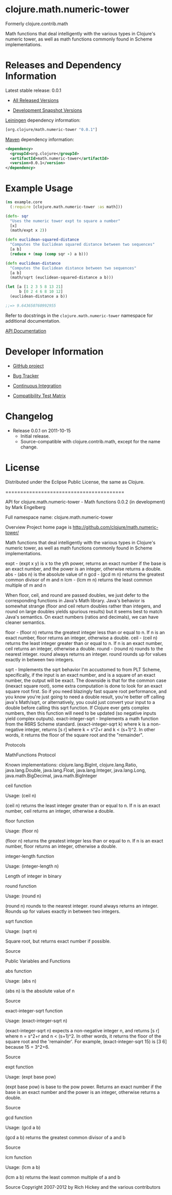 clojure.math.numeric-tower
========================================

Formerly clojure.contrib.math

Math functions that deal intelligently with the various
types in Clojure's numeric tower, as well as math functions
commonly found in Scheme implementations.


Releases and Dependency Information
========================================

Latest stable release: 0.0.1

* [All Released Versions](http://search.maven.org/#search%7Cgav%7C1%7Cg%3A%22org.clojure%22%20AND%20a%3A%22math.numeric-tower%22)

* [Development Snapshot Versions](https://oss.sonatype.org/index.html#nexus-search;gav~org.clojure~math.numeric-tower~~~)

[Leiningen](https://github.com/technomancy/leiningen) dependency information:

```clojure
[org.clojure/math.numeric-tower "0.0.1"]
```

[Maven](http://maven.apache.org/) dependency information:

```xml
<dependency>
  <groupId>org.clojure</groupId>
  <artifactId>math.numeric-tower</artifactId>
  <version>0.0.1</version>
</dependency>
```

Example Usage
========================================

```clojure
(ns example.core
  (:require [clojure.math.numeric-tower :as math]))

(defn- sqr
  "Uses the numeric tower expt to square a number"
  [x]
  (math/expt x 2))

(defn euclidean-squared-distance
  "Computes the Euclidean squared distance between two sequences"
  [a b]
  (reduce + (map (comp sqr -) a b)))

(defn euclidean-distance
  "Computes the Euclidean distance between two sequences"
  [a b]
  (math/sqrt (euclidean-squared-distance a b)))

(let [a [1 2 3 5 8 13 21]
      b [0 2 4 6 8 10 12]
  (euclidean-distance a b))

;;=> 9.643650760992955
```

Refer to docstrings in the `clojure.math.numeric-tower` namespace for
additional documentation.

[API Documentation](http://clojure.github.com/math.numeric-tower/)

Developer Information
========================================

* [GitHub project](https://github.com/clojure/math.numeric-tower)

* [Bug Tracker](http://dev.clojure.org/jira/browse/MTOWER)

* [Continuous Integration](http://build.clojure.org/job/math.numeric-tower/)

* [Compatibility Test Matrix](http://build.clojure.org/job/math.numeric-tower-test-matrix/)


Changelog
========================================

* Release 0.0.1 on 2011-10-15
  * Initial release.
  * Source-compatible with clojure.contrib.math, except for the name change.

License
========================================

Distributed under the Eclipse Public License, the same as Clojure.


========================================

API for clojure.math.numeric-tower - Math functions 0.0.2 (in development)
by Mark Engelberg

Full namespace name: clojure.math.numeric-tower

Overview
Project home page is http://github.com/clojure/math.numeric-tower/

Math functions that deal intelligently with the various
types in Clojure's numeric tower, as well as math functions
commonly found in Scheme implementations.

expt - (expt x y) is x to the yth power, returns an exact number
  if the base is an exact number, and the power is an integer,
  otherwise returns a double.
abs - (abs n) is the absolute value of n
gcd - (gcd m n) returns the greatest common divisor of m and n
lcm - (lcm m n) returns the least common multiple of m and n

When floor, ceil, and round are passed doubles, we just defer to
the corresponding functions in Java's Math library.  Java's
behavior is somewhat strange (floor and ceil return doubles rather
than integers, and round on large doubles yields spurious results)
but it seems best to match Java's semantics.  On exact numbers
(ratios and decimals), we can have cleaner semantics.

floor - (floor n) returns the greatest integer less than or equal to n.
  If n is an exact number, floor returns an integer,
  otherwise a double.
ceil - (ceil n) returns the least integer greater than or equal to n.
  If n is an exact number, ceil returns an integer,
  otherwise a double.
round - (round n) rounds to the nearest integer.
  round always returns an integer.  round rounds up for values
  exactly in between two integers.


sqrt - Implements the sqrt behavior I'm accustomed to from PLT Scheme,
  specifically, if the input is an exact number, and is a square
  of an exact number, the output will be exact.  The downside
  is that for the common case (inexact square root), some extra
  computation is done to look for an exact square root first.
  So if you need blazingly fast square root performance, and you
  know you're just going to need a double result, you're better
  off calling java's Math/sqrt, or alternatively, you could just
  convert your input to a double before calling this sqrt function.
  If Clojure ever gets complex numbers, then this function will
  need to be updated (so negative inputs yield complex outputs).
exact-integer-sqrt - Implements a math function from the R6RS Scheme
  standard.  (exact-integer-sqrt k) where k is a non-negative integer,
  returns [s r] where k = s^2+r and k < (s+1)^2.  In other words, it
  returns the floor of the square root and the "remainder".


Protocols

MathFunctions
Protocol

Known implementations: clojure.lang.BigInt, clojure.lang.Ratio, java.lang.Double, java.lang.Float, java.lang.Integer, java.lang.Long, java.math.BigDecimal, java.math.BigInteger

ceil
function

Usage: (ceil n)

(ceil n) returns the least integer greater than or equal to n.
If n is an exact number, ceil returns an integer, otherwise a double.


floor
function

Usage: (floor n)

(floor n) returns the greatest integer less than or equal to n.
If n is an exact number, floor returns an integer, otherwise a double.


integer-length
function

Usage: (integer-length n)

Length of integer in binary


round
function

Usage: (round n)

(round n) rounds to the nearest integer.
round always returns an integer.  Rounds up for values exactly in between two integers.


sqrt
function

Usage: (sqrt n)

Square root, but returns exact number if possible.

Source

Public Variables and Functions

abs
function

Usage: (abs n)

(abs n) is the absolute value of n

Source

exact-integer-sqrt
function

Usage: (exact-integer-sqrt n)

(exact-integer-sqrt n) expects a non-negative integer n, and returns [s r] where n = s^2+r and n < (s+1)^2.  In other words, it returns the floor of the square root and the 'remainder'.
For example, (exact-integer-sqrt 15) is [3 6] because 15 = 3^2+6.

Source

expt
function

Usage: (expt base pow)

(expt base pow) is base to the pow power.
Returns an exact number if the base is an exact number and the power is an integer, otherwise returns a double.

Source

gcd
function

Usage: (gcd a b)

(gcd a b) returns the greatest common divisor of a and b

Source

lcm
function

Usage: (lcm a b)

(lcm a b) returns the least common multiple of a and b

Source
Copyright 2007-2012 by Rich Hickey and the various contributors

